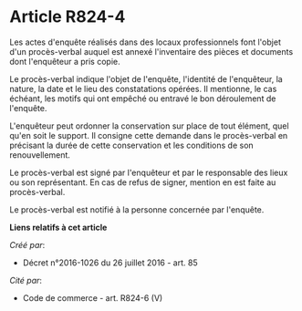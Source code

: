 # Article R824-4

Les actes d'enquête réalisés dans des locaux professionnels font l'objet d'un procès-verbal auquel est annexé l'inventaire
des pièces et documents dont l'enquêteur a pris copie. 

Le procès-verbal indique l'objet de l'enquête, l'identité de l'enquêteur, la nature, la date et le lieu des constatations
opérées. Il mentionne, le cas échéant, les motifs qui ont empêché ou entravé le bon déroulement de l'enquête. 

L'enquêteur peut ordonner la conservation sur place de tout élément, quel qu'en soit le support. Il consigne cette demande
dans le procès-verbal en précisant la durée de cette conservation et les conditions de son renouvellement. 

Le procès-verbal est signé par l'enquêteur et par le responsable des lieux ou son représentant. En cas de refus de signer,
mention en est faite au procès-verbal. 

Le procès-verbal est notifié à la personne concernée par l'enquête.

**Liens relatifs à cet article**

_Créé par_:

  - Décret n°2016-1026 du 26 juillet 2016 - art. 85

_Cité par_:

  - Code de commerce - art. R824-6 (V)
